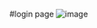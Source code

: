 #login page
![image](https://github.com/user-attachments/assets/fc9c71b5-7640-4246-b0ab-8259fef9773e)
